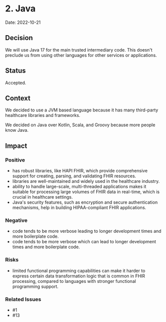 # 2. Java

Date: 2022-10-21

## Decision

We will use Java 17 for the main trusted intermediary code.
This doesn't preclude us from using other languages for other services or applications.

## Status

Accepted.

## Context

We decided to use a JVM based language because it has many third-party healthcare libraries and frameworks.

We decided on Java over Kotlin, Scala, and Groovy because more people know Java.

## Impact

### Positive

- has robust libraries, like HAPI FHIR, which provide comprehensive support for creating, parsing, and validating FHIR resources.
- libraries are well-maintained and widely used in the healthcare industry.
- ability to handle large-scale, multi-threaded applications makes it suitable for processing large volumes of FHIR data in real-time, which is crucial in healthcare settings.
- Java's security features, such as encryption and secure authentication mechanisms, help in building HIPAA-compliant FHIR applications.

### Negative

- code tends to be more verbose leading to longer development times and more boilerplate code.
- code tends to be more verbose which can lead to longer development times and more boilerplate code.

### Risks

- limited functional programming capabilities can make it harder to express certain data transformation logic that is common in FHIR processing, compared to languages with stronger functional programming support.

### Related Issues

- #1
- #13
